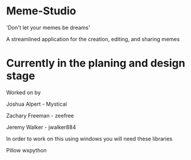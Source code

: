 # Meme-Studio
'Don't let your memes be dreams'

A streamlined application for the creation, editing, and sharing memes


# Currently in the planing and design stage

Worked on by

Joshua Alpert - Mystical

Zachary Freeman - zeefree

Jeremy Walker - jwalker884



In order to work on this using windows you will need these libraries


Pillow
wxpython
